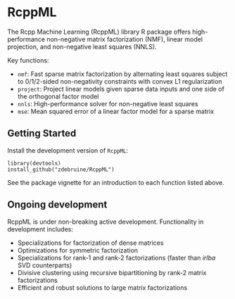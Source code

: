 # RcppML

The Rcpp Machine Learning (RcppML) library R package offers high-performance non-negative matrix factorization (NMF), linear model projection, and non-negative least squares (NNLS).

Key functions:

* `nmf`: Fast sparse matrix factorization by alternating least squares subject to 0/1/2-sided non-negativity constraints with convex L1 regularization
* `project`: Project linear models given sparse data inputs and one side of the orthogonal factor model
* `nnls`: High-performance solver for non-negative least squares 
* `mse`: Mean squared error of a linear factor model for a sparse matrix

## Getting Started

Install the development version of `RcppML`:

```{R}
library(devtools)
install_github("zdebruine/RcppML")
```

See the package vignette for an introduction to each function listed above.

## Ongoing development

RcppML is under non-breaking active development. Functionality in development includes:

* Specializations for factorization of dense matrices
* Optimizations for symmetric factorization
* Specializations for rank-1 and rank-2 factorizations (faster than _irlba_ SVD counterparts)
* Divisive clustering using recursive bipartitioning by rank-2 matrix factorizations
* Efficient and robust solutions to large matrix factorizations
